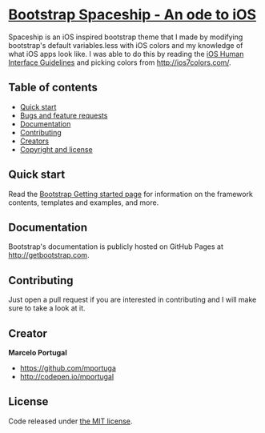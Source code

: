 # [Bootstrap Spaceship - An ode to iOS](http://getbootstrap.com)
Spaceship is an iOS inspired bootstrap theme that I made by modifying bootstrap's default variables.less with iOS colors and
my knowledge of what iOS apps look like. I was able to do this by reading the [iOS Human Interface Guidelines](https://developer.apple.com/library/ios/documentation/UserExperience/Conceptual/MobileHIG/)
and picking colors from <http://ios7colors.com/>.

## Table of contents

- [Quick start](#quick-start)
- [Bugs and feature requests](#bugs-and-feature-requests)
- [Documentation](#documentation)
- [Contributing](#contributing)
- [Creators](#creator)
- [Copyright and license](#license)

## Quick start

Read the [Bootstrap Getting started page](http://getbootstrap.com/getting-started/) for information on the framework contents, templates and examples, and more.

## Documentation

Bootstrap's documentation is publicly hosted on GitHub Pages at <http://getbootstrap.com>.

## Contributing

Just open a pull request if you are interested in contributing and I will make sure to take a look at it.


## Creator

**Marcelo Portugal**

- <https://github.com/mportuga>
- <http://codepen.io/mportugal>


## License

Code released under [the MIT license](https://github.com/twbs/bootstrap/blob/master/LICENSE).
